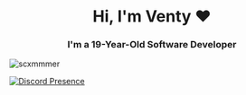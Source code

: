 <h1 align="center">Hi, I'm Venty ❤️</h1>
<h3 align="center">I'm a 19-Year-Old Software Developer</h3>

<p align="left"> <img src="https://komarev.com/ghpvc/?username=ChavoS-js&label=Profile%20views&color=0e75b6&style=flat" alt="scxmmmer" /> </p>

[![Discord Presence](https://lanyard.cnrad.dev/api/1185515252452950096)](https://discord.com/users/1185515252452950096)
